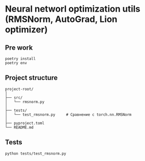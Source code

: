 # Neural networl optimization utils (RMSNorm, AutoGrad, Lion optimizer)

## Pre work

```
poetry install
poetry env
```

## Project structure

```
project-root/
│
├── src/
│   └── rmsnorm.py          
│
├── tests/
│   └── test_rmsnorm.py     # Сравнение с torch.nn.RMSNorm
│
├── pyproject.toml
└── README.md
```


## Tests

```
python tests/test_rmsnorm.py
```